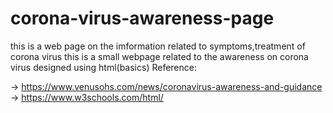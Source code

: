 # corona-virus-awareness-page
this is a web page on the imformation related to symptoms,treatment of corona virus 
this is a small webpage related to the awareness on corona virus designed using html(basics)
Reference:

-> https://www.venusohs.com/news/coronavirus-awareness-and-guidance
-> https://www.w3schools.com/html/
